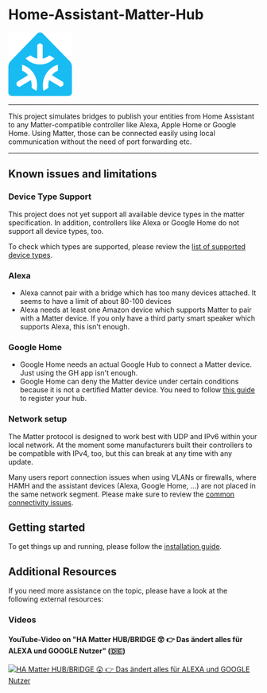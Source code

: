 # Home-Assistant-Matter-Hub

!["Home-Assistant-Matter-Hub"](./assets/hamh-logo-small.png)

---

This project simulates bridges to publish your entities from Home Assistant to any Matter-compatible controller like
Alexa, Apple Home or Google Home. Using Matter, those can be connected easily using local communication without the need
of port forwarding etc.

---

## Known issues and limitations

### Device Type Support

This project does not yet support all available device types in the matter specification.
In addition, controllers like Alexa or Google Home do not support all device types, too.

To check which types are supported, please review the
[list of supported device types](./Supported%20Device%20Types.md).

### Alexa

- Alexa cannot pair with a bridge which has too many devices attached. It seems to have a limit of
  about 80-100 devices
- Alexa needs at least one Amazon device which supports Matter to pair with a Matter device.
  If you only have a third party smart speaker which supports Alexa, this isn't enough.

### Google Home

- Google Home needs an actual Google Hub to connect a Matter device. Just using the GH app isn't enough.
- Google Home can deny the Matter device under certain conditions because it is not a certified Matter
  device. You need to follow
  [this guide](https://github.com/project-chip/matter.js/blob/main/docs/ECOSYSTEMS.md#google-home-ecosystem)
  to register your hub.

### Network setup

The Matter protocol is designed to work best with UDP and IPv6 within your local network. At the moment some
manufacturers built their controllers to be compatible with IPv4, too, but this can break at any time with any update.

Many users report connection issues when using VLANs or firewalls, where HAMH and the assistant devices (Alexa, Google
Home, ...) are not placed in the same network segment. Please make sure to review the
[common connectivity issues](./Guides/Connectivity%20Issues.md).

## Getting started

To get things up and running, please follow the [installation guide](./Getting%20Started/Installation.md).

## Additional Resources

If you need more assistance on the topic, please have a look at the following external resources:

### Videos

#### YouTube-Video on "HA Matter HUB/BRIDGE 😲 👉 Das ändert alles für ALEXA und GOOGLE Nutzer" (🇩🇪)

[![HA Matter HUB/BRIDGE 😲 👉 Das ändert alles für ALEXA und GOOGLE Nutzer](https://img.youtube.com/vi/yOkPzEzuVhM/mqdefault.jpg)](https://www.youtube.com/watch?v=yOkPzEzuVhM)
